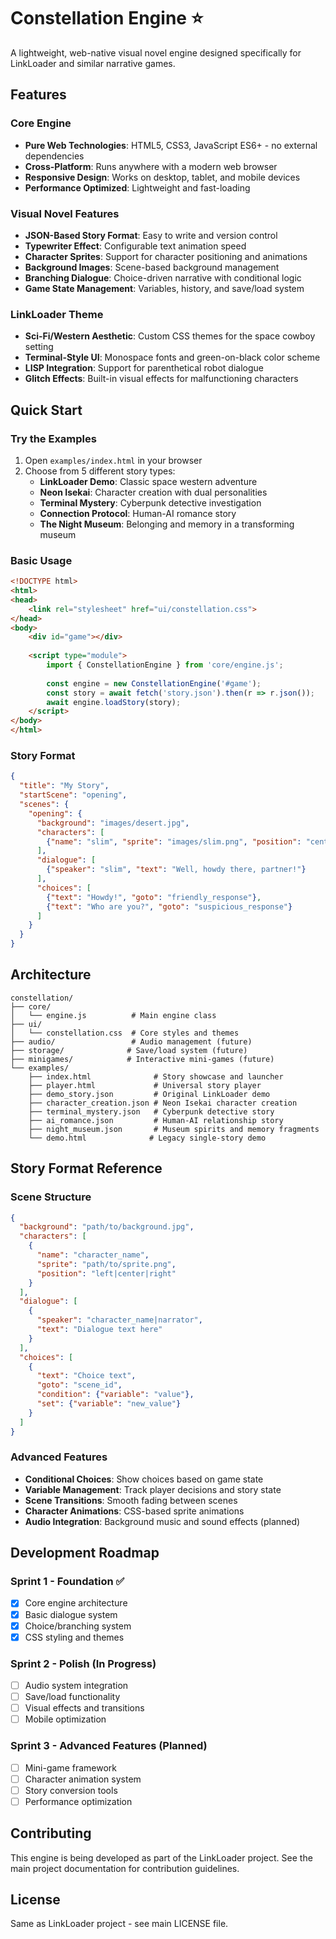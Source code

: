 # Constellation Engine ⭐

A lightweight, web-native visual novel engine designed specifically for LinkLoader and similar narrative games.

## Features

### Core Engine
- **Pure Web Technologies**: HTML5, CSS3, JavaScript ES6+ - no external dependencies
- **Cross-Platform**: Runs anywhere with a modern web browser
- **Responsive Design**: Works on desktop, tablet, and mobile devices
- **Performance Optimized**: Lightweight and fast-loading

### Visual Novel Features
- **JSON-Based Story Format**: Easy to write and version control
- **Typewriter Effect**: Configurable text animation speed
- **Character Sprites**: Support for character positioning and animations
- **Background Images**: Scene-based background management
- **Branching Dialogue**: Choice-driven narrative with conditional logic
- **Game State Management**: Variables, history, and save/load system

### LinkLoader Theme
- **Sci-Fi/Western Aesthetic**: Custom CSS themes for the space cowboy setting
- **Terminal-Style UI**: Monospace fonts and green-on-black color scheme
- **LISP Integration**: Support for parenthetical robot dialogue
- **Glitch Effects**: Built-in visual effects for malfunctioning characters

## Quick Start

### Try the Examples
1. Open `examples/index.html` in your browser
2. Choose from 5 different story types:
   - **LinkLoader Demo**: Classic space western adventure
   - **Neon Isekai**: Character creation with dual personalities
   - **Terminal Mystery**: Cyberpunk detective investigation
   - **Connection Protocol**: Human-AI romance story
   - **The Night Museum**: Belonging and memory in a transforming museum

### Basic Usage

```html
<!DOCTYPE html>
<html>
<head>
    <link rel="stylesheet" href="ui/constellation.css">
</head>
<body>
    <div id="game"></div>
    
    <script type="module">
        import { ConstellationEngine } from 'core/engine.js';
        
        const engine = new ConstellationEngine('#game');
        const story = await fetch('story.json').then(r => r.json());
        await engine.loadStory(story);
    </script>
</body>
</html>
```

### Story Format

```json
{
  "title": "My Story",
  "startScene": "opening",
  "scenes": {
    "opening": {
      "background": "images/desert.jpg",
      "characters": [
        {"name": "slim", "sprite": "images/slim.png", "position": "center"}
      ],
      "dialogue": [
        {"speaker": "slim", "text": "Well, howdy there, partner!"}
      ],
      "choices": [
        {"text": "Howdy!", "goto": "friendly_response"},
        {"text": "Who are you?", "goto": "suspicious_response"}
      ]
    }
  }
}
```

## Architecture

```
constellation/
├── core/
│   └── engine.js          # Main engine class
├── ui/
│   └── constellation.css  # Core styles and themes
├── audio/                 # Audio management (future)
├── storage/              # Save/load system (future)
├── minigames/            # Interactive mini-games (future)
└── examples/
    ├── index.html              # Story showcase and launcher
    ├── player.html             # Universal story player
    ├── demo_story.json         # Original LinkLoader demo
    ├── character_creation.json # Neon Isekai character creation
    ├── terminal_mystery.json   # Cyberpunk detective story
    ├── ai_romance.json         # Human-AI relationship story
    ├── night_museum.json       # Museum spirits and memory fragments
    └── demo.html              # Legacy single-story demo
```

## Story Format Reference

### Scene Structure
```json
{
  "background": "path/to/background.jpg",
  "characters": [
    {
      "name": "character_name",
      "sprite": "path/to/sprite.png",
      "position": "left|center|right"
    }
  ],
  "dialogue": [
    {
      "speaker": "character_name|narrator",
      "text": "Dialogue text here"
    }
  ],
  "choices": [
    {
      "text": "Choice text",
      "goto": "scene_id",
      "condition": {"variable": "value"},
      "set": {"variable": "new_value"}
    }
  ]
}
```

### Advanced Features
- **Conditional Choices**: Show choices based on game state
- **Variable Management**: Track player decisions and story state  
- **Scene Transitions**: Smooth fading between scenes
- **Character Animations**: CSS-based sprite animations
- **Audio Integration**: Background music and sound effects (planned)

## Development Roadmap

### Sprint 1 - Foundation ✅
- [x] Core engine architecture
- [x] Basic dialogue system
- [x] Choice/branching system
- [x] CSS styling and themes

### Sprint 2 - Polish (In Progress)
- [ ] Audio system integration
- [ ] Save/load functionality
- [ ] Visual effects and transitions
- [ ] Mobile optimization

### Sprint 3 - Advanced Features (Planned)
- [ ] Mini-game framework
- [ ] Character animation system
- [ ] Story conversion tools
- [ ] Performance optimization

## Contributing

This engine is being developed as part of the LinkLoader project. See the main project documentation for contribution guidelines.

## License

Same as LinkLoader project - see main LICENSE file.